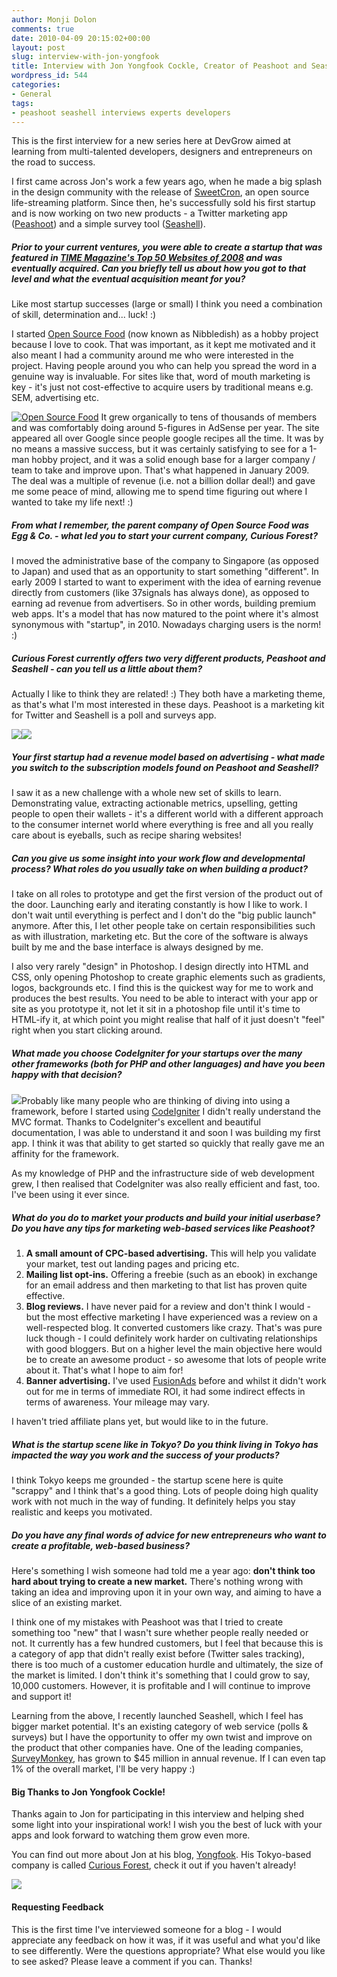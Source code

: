 ```yaml
---
author: Monji Dolon
comments: true
date: 2010-04-09 20:15:02+00:00
layout: post
slug: interview-with-jon-yongfook
title: Interview with Jon Yongfook Cockle, Creator of Peashoot and Seashell
wordpress_id: 544
categories:
- General
tags:
- peashoot seashell interviews experts developers
---
```


This is the first interview for a new series here at DevGrow aimed at learning from multi-talented developers, designers and entrepreneurs on the road to success.

I first came across Jon's work a few years ago, when he made a big splash in the design community with the release of [SweetCron](http://code.google.com/p/sweetcron/), an open source life-streaming platform.  Since then, he's successfully sold his first startup and is now working on two new products - a Twitter marketing app ([Peashoot](http://peashootapp.com/)) and a simple survey tool ([Seashell](http://seashellapp.com/)).


##### Prior to your current ventures, you were able to create a startup that was featured in [TIME Magazine's Top 50 Websites of 2008](http://www.time.com/time/specials/2007/article/0,28804,1809858_1809952_1811310,00.html) and was eventually acquired.  Can you briefly tell us about how you got to that level and what the eventual acquisition meant for you?

Like most startup successes (large or small) I think you need a combination of skill, determination and... luck! :)

I started [Open Source Food](http://www.opensourcefood.com/) (now known as Nibbledish) as a hobby project because I love to cook.  That was important, as it kept me motivated and it also meant I had a community around me who were interested in the project.  Having people around you who can help you spread the word in a genuine way is invaluable.  For sites like that, word of mouth marketing is key - it's just not cost-effective to acquire users by traditional means e.g. SEM, advertising etc.

[![Open Source Food](http://devgrow.s3.amazonaws.com/assets/images/yongfook-osf.jpg)](http://www.opensourcefood.com/)
It grew organically to tens of thousands of members and was comfortably doing around 5-figures in AdSense per year.  The site appeared all over Google since people google recipes all the time.  It was by no means a massive success, but it was certainly satisfying to see for a 1-man hobby project, and it was a solid enough base for a larger company / team to take and improve upon.  That's what happened in January 2009.  The deal was a multiple of revenue (i.e. not a billion dollar deal!) and gave me some peace of mind, allowing me to spend time figuring out where I wanted to take my life next! :)


##### From what I remember, the parent company of Open Source Food was Egg & Co. - what led you to start your current company, Curious Forest?

I moved the administrative base of the company to Singapore (as opposed to Japan) and used that as an opportunity to start something "different".  In early 2009 I started to want to experiment with the idea of earning revenue directly from customers (like 37signals has always done), as opposed to earning ad revenue from advertisers.  So in other words, building premium web apps.  It's a model that has now matured to the point where it's almost synonymous with "startup", in 2010.  Nowadays charging users is the norm! :)


##### Curious Forest currently offers two very different products, Peashoot and Seashell - can you tell us a little about them?

Actually I like to think they are related! :)  They both have a marketing theme, as that's what I'm most interested in these days. Peashoot is a marketing kit for Twitter and Seashell is a poll and surveys app.

[![](http://devgrow.s3.amazonaws.com/assets/images/yongfook-seashell.gif)](http://seashellapp.com/)[![](http://devgrow.s3.amazonaws.com/assets/images/yongfook-peashoot.gif)](http://peashootapp.com/)


##### Your first startup had a revenue model based on advertising - what made you switch to the subscription models found on Peashoot and Seashell?

I saw it as a new challenge with a whole new set of skills to learn. Demonstrating value, extracting actionable metrics, upselling, getting people to open their wallets - it's a different world with a different approach to the consumer internet world where everything is free and all you really care about is eyeballs, such as recipe sharing websites!


##### Can you give us some insight into your work flow and developmental process?  What roles do you usually take on when building a product?

I take on all roles to prototype and get the first version of the product out of the door.  Launching early and iterating constantly is how I like to work.  I don't wait until everything is perfect and I don't do the "big public launch" anymore.  After this, I let other people take on certain responsibilities such as with illustration, marketing etc.  But the core of the software is always built by me and the base interface is always designed by me.

I also very rarely "design" in Photoshop.  I design directly into HTML and CSS, only opening Photoshop to create graphic elements such as gradients, logos, backgrounds etc.  I find this is the quickest way for me to work and produces the best results.  You need to be able to interact with your app or site as you prototype it, not let it sit in a photoshop file until it's time to HTML-ify it, at which point you might realise that half of it just doesn't "feel" right when you start clicking around.


##### What made you choose CodeIgniter for your startups over the many other frameworks (both for PHP and other languages) and have you been happy with that decision?

[![](http://devgrow.s3.amazonaws.com/assets/images/codeigniter.png)](http://codeigniter.com/user_guide/)Probably like many people who are thinking of diving into using a framework, before I started using [CodeIgniter](http://codeigniter.com/) I didn't really understand the MVC format.  Thanks to CodeIgniter's excellent and beautiful documentation, I was able to understand it and soon I was building my first app.  I think it was that ability to get started so quickly that really gave me an affinity for the framework.

As my knowledge of PHP and the infrastructure side of web development grew, I then realised that CodeIgniter was also really efficient and fast, too.  I've been using it ever since.


##### What do you do to market your products and build your initial userbase? Do you have any tips for marketing web-based services like Peashoot?

  1. **A small amount of CPC-based advertising.**  This will help you validate your market, test out landing pages and pricing etc.
  2. **Mailing list opt-ins.**  Offering a freebie (such as an ebook) in exchange for an email address and then marketing to that list has proven quite effective.
  3. **Blog reviews.**  I have never paid for a review and don't think I would - but the most effective marketing I have experienced was a review on a well-respected blog.  It converted customers like crazy. That's was pure luck though - I could definitely work harder on cultivating relationships with good bloggers.  But on a higher level the main objective here would be to create an awesome product - so awesome that lots of people write about it.  That's what I hope to aim for!
  4. **Banner advertising.**  I've used [FusionAds](http://fusionads.net) before and whilst it didn't work out for me in terms of immediate ROI, it had some indirect effects in terms of awareness.  Your mileage may vary.

I haven't tried affiliate plans yet, but would like to in the future.


##### What is the startup scene like in Tokyo?  Do you think living in Tokyo has impacted the way you work and the success of your products?

I think Tokyo keeps me grounded - the startup scene here is quite "scrappy" and I think that's a good thing.  Lots of people doing high quality work with not much in the way of funding. It definitely helps you stay realistic and keeps you motivated.


##### Do you have any final words of advice for new entrepreneurs who want to create a profitable, web-based business?

Here's something I wish someone had told me a year ago: **don't think too hard about trying to create a new market.**  There's nothing wrong with taking an idea and improving upon it in your own way, and aiming to have a slice of an existing market.

I think one of my mistakes with Peashoot was that I tried to create something too "new" that I wasn't sure whether people really needed or not.  It currently has a few hundred customers, but I feel that because this is a category of app that didn't really exist before (Twitter sales tracking), there is too much of a customer education hurdle and ultimately, the size of the market is limited.  I don't think it's something that I could grow to say, 10,000 customers. However, it is profitable and I will continue to improve and support it!

Learning from the above, I recently launched Seashell, which I feel has bigger market potential.  It's an existing category of web service (polls & surveys) but I have the opportunity to offer my own twist and improve on the product that other companies have.  One of the leading companies, [SurveyMonkey](http://surveymonkey.com/), has grown to $45 million in annual revenue. If I can even tap 1% of the overall market, I'll be very happy :)


#### Big Thanks to Jon Yongfook Cockle!

Thanks again to Jon for participating in this interview and helping shed some light into your inspirational work!  I wish you the best of luck with your apps and look forward to watching them grow even more.

You can find out more about Jon at his blog, [Yongfook](http://yongfook.com/).  His Tokyo-based company is called [Curious Forest](http://www.curiousforest.com/), check it out if you haven't already!

[![](http://devgrow.s3.amazonaws.com/assets/images/yongfook-blog.gif)](http://yongfook.com/)

#### Requesting Feedback

This is the first time I've interviewed someone for a blog - I would appreciate any feedback on how it was, if it was useful and what you'd like to see differently.  Were the questions appropriate?  What else would you like to see asked?  Please leave a comment if you can.  Thanks!
